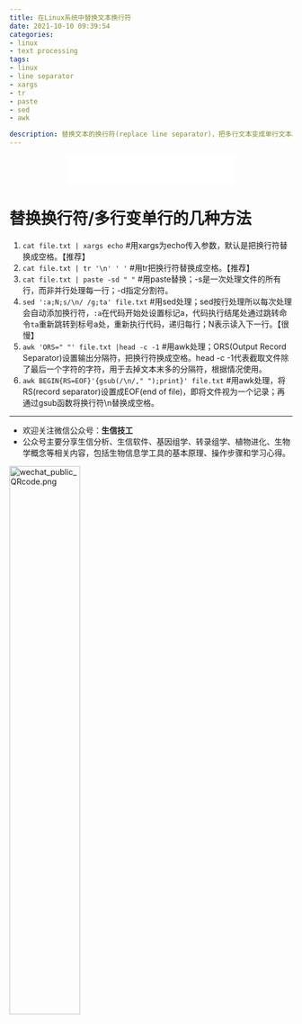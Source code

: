 ```yaml
---
title: 在Linux系统中替换文本换行符
date: 2021-10-10 09:39:54
categories:
- linux
- text processing
tags:
- linux
- line separator
- xargs
- tr
- paste
- sed
- awk

description: 替换文本的换行符(replace line separator)，把多行文本变成单行文本。
---
```


<div align="middle"><iframe frameborder="no" border="0" marginwidth="0" marginheight="0" width=298 height=52 src="//music.163.com/outchain/player?type=2&id=1697043&auto=1&height=32"></iframe></div>

# 替换换行符/多行变单行的几种方法
1. `cat file.txt | xargs echo` #用xargs为echo传入参数，默认是把换行符替换成空格。【推荐】
2. `cat file.txt | tr '\n' ' '` #用tr把换行符替换成空格。【推荐】
3. `cat file.txt | paste -sd " "` #用paste替换；-s是一次处理文件的所有行，而非并行处理每一行；-d指定分割符。
4. `sed ':a;N;s/\n/ /g;ta' file.txt` #用sed处理；sed按行处理所以每次处理会自动添加换行符，`:a`在代码开始处设置标记a，代码执行结尾处通过跳转命令`ta`重新跳转到标号a处，重新执行代码，递归每行；N表示读入下一行。【很慢】
5. `awk 'ORS=" "' file.txt |head -c -1` #用awk处理；ORS(Output Record Separator)设置输出分隔符，把换行符换成空格。head -c -1代表截取文件除了最后一个字符的字符，用于去掉文本末多的分隔符，根据情况使用。
6. `awk BEGIN{RS=EOF}'{gsub(/\n/," ");print}' file.txt` #用awk处理，将RS(record separator)设置成EOF(end of file)，即将文件视为一个记录；再通过gsub函数将换行符\n替换成空格。

-------

- 欢迎关注微信公众号：**生信技工**
- 公众号主要分享生信分析、生信软件、基因组学、转录组学、植物进化、生物学概念等相关内容，包括生物信息学工具的基本原理、操作步骤和学习心得。

<img src="https://github.com/yanzhongsino/yanzhongsino.github.io/blob/hexo/source/wechat/Wechat_public_qrcode.jpg?raw=true" width=50% title="wechat_public_QRcode.png" align=center/>